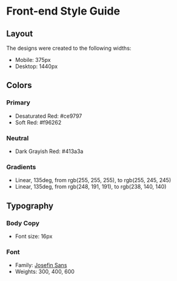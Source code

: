 # Front-end Style Guide

## Layout

The designs were created to the following widths:

- Mobile: 375px
- Desktop: 1440px

## Colors

### Primary

- Desaturated Red: #ce9797
- Soft Red: #f96262

### Neutral

- Dark Grayish Red: #413a3a

### Gradients

- Linear, 135deg, from rgb(255, 255, 255), to rgb(255, 245, 245)
- Linear, 135deg, from rgb(248, 191, 191), to rgb(238, 140, 140)

## Typography

### Body Copy

- Font size: 16px

### Font

- Family: [Josefin Sans](https://fonts.google.com/specimen/Josefin+Sans)
- Weights: 300, 400, 600
